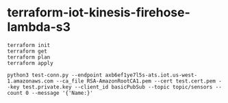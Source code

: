 # terraform-iot-kinesis-firehose-lambda-s3

```
terraform init
terraform get
terraform plan
terraform apply
```

```
python3 test-conn.py --endpoint axb6ef1ye7l5s-ats.iot.us-west-1.amazonaws.com --ca_file RSA-AmazonRootCA1.pem --cert test.cert.pem --key test.private.key --client_id basicPubSub --topic topic/sensors --count 0 --message '{'Name:}'
```